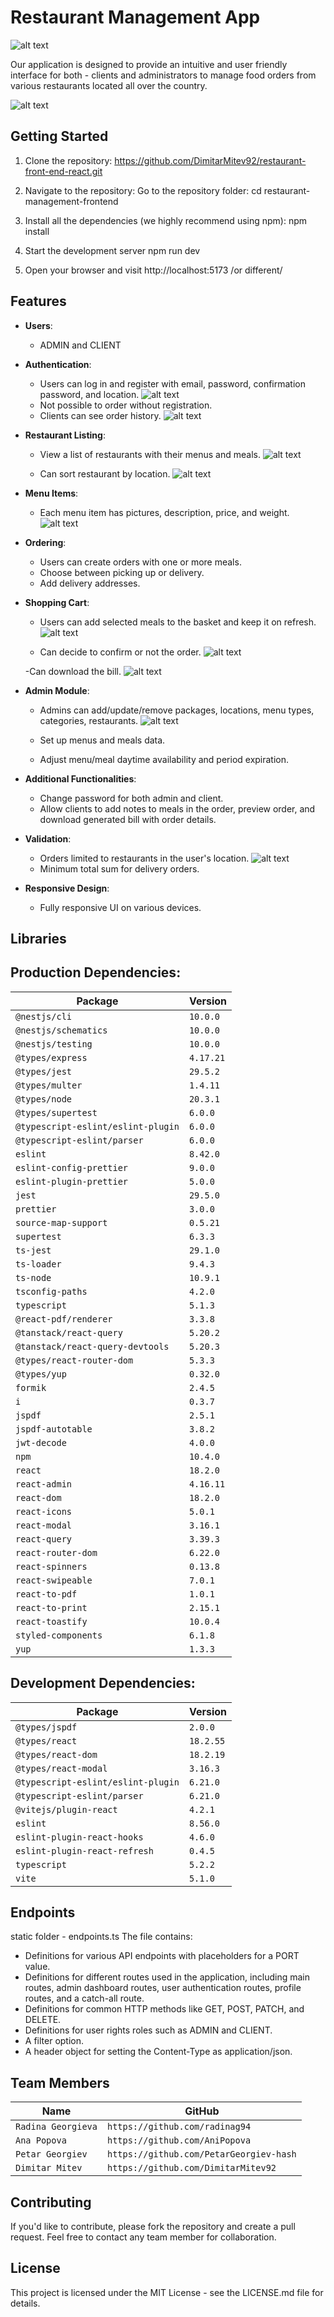 # Restaurant Management App
![alt text](src/assets/FoodFlyLogo.png)

Our application is designed to provide an intuitive and user friendly interface for both - clients and administrators to manage food orders from various restaurants located all over the country.

![alt text](src/assets/LandingPage.png)

## Getting Started
 
1. Clone the repository:
   https://github.com/DimitarMitev92/restaurant-front-end-react.git
 
2. Navigate to the repository:
   Go to the repository folder: cd restaurant-management-frontend
 
3. Install all the dependencies (we highly recommend using npm):
   npm install
 
4. Start the development server
   npm run dev
 
5. Open your browser and visit http://localhost:5173 /or different/
 
## Features
- **Users**:
  - ADMIN and CLIENT

- **Authentication**:
  - Users can log in and register with email, password, confirmation password, and location.
  ![alt text](src/assets/SignUp.png)
  - Not possible to order without registration.
  - Clients can see order history.
  ![alt text](src/assets/ClientProfileOrderHistory.png)

- **Restaurant Listing**:
  - View a list of restaurants with their menus and meals.
  ![alt text](src/assets/MostPopularRestaurants.png)

  - Can sort restaurant by location.
  ![alt text](src/assets/Restaurants.png)

- **Menu Items**:
  - Each menu item has pictures, description, price, and weight.
  ![alt text](src/assets/RestaurantMenus&Meals.png)

- **Ordering**:
  - Users can create orders with one or more meals.
  - Choose between picking up or delivery.
  - Add delivery addresses.

- **Shopping Cart**:
  - Users can add selected meals to the basket and keep it on refresh.
  ![alt text](src/assets/ShoppingCart.png)

  - Can decide to confirm or not the order.
  ![alt text](src/assets/ConfirmOrder.png)

  -Can download the bill.
  ![alt text](src/assets/BillForTheOrder.png)

- **Admin Module**:
  - Admins can add/update/remove packages, locations, menu types, categories, restaurants.
  ![alt text](src/assets/AdminDashboard.png)

  - Set up menus and meals data.
  - Adjust menu/meal daytime availability and period expiration.

- **Additional Functionalities**:
  - Change password for both admin and client.
  - Allow clients to add notes to meals in the order, preview order, and download generated bill with order details.

- **Validation**:
  - Orders limited to restaurants in the user's location.
  ![alt text](src/assets/RestaurantsByLocation.png)
  - Minimum total sum for delivery orders.

- **Responsive Design**:
  - Fully responsive UI on various devices.

## Libraries
## Production Dependencies:
| Package                             | Version    |
|-------------------------------------|------------|
| `@nestjs/cli`                       | `10.0.0`   |
| `@nestjs/schematics`                | `10.0.0`   |
| `@nestjs/testing`                   | `10.0.0`   |
| `@types/express`                    | `4.17.21`  |
| `@types/jest`                       | `29.5.2`   |
| `@types/multer`                     | `1.4.11`   |
| `@types/node`                       | `20.3.1`   |
| `@types/supertest`                  | `6.0.0`    |
| `@typescript-eslint/eslint-plugin`  | `6.0.0`    |
| `@typescript-eslint/parser`         | `6.0.0`    |
| `eslint`                            | `8.42.0`   |
| `eslint-config-prettier`            | `9.0.0`    |
| `eslint-plugin-prettier`            | `5.0.0`    |
| `jest`                              | `29.5.0`   |
| `prettier`                          | `3.0.0`    |
| `source-map-support`                | `0.5.21`   |
| `supertest`                         | `6.3.3`    |
| `ts-jest`                           | `29.1.0`   |
| `ts-loader`                         | `9.4.3`    |
| `ts-node`                           | `10.9.1`   |
| `tsconfig-paths`                    | `4.2.0`    |
| `typescript`                        | `5.1.3`    |
| `@react-pdf/renderer`               | `3.3.8`    |
| `@tanstack/react-query`             | `5.20.2`   |
| `@tanstack/react-query-devtools`    | `5.20.3`   |
| `@types/react-router-dom`           | `5.3.3`    |
| `@types/yup`                        | `0.32.0`   |
| `formik`                            | `2.4.5`    |
| `i`                                 | `0.3.7`    |
| `jspdf`                             | `2.5.1`    |
| `jspdf-autotable`                   | `3.8.2`    |
| `jwt-decode`                        | `4.0.0`    |
| `npm`                               | `10.4.0`   |
| `react`                             | `18.2.0`   |
| `react-admin`                       | `4.16.11`  |
| `react-dom`                         | `18.2.0`   |
| `react-icons`                       | `5.0.1`    |
| `react-modal`                       | `3.16.1`   |
| `react-query`                       | `3.39.3`   |
| `react-router-dom`                  | `6.22.0`   |
| `react-spinners`                    | `0.13.8`   |
| `react-swipeable`                   | `7.0.1`    |
| `react-to-pdf`                      | `1.0.1`    |
| `react-to-print`                    | `2.15.1`   |
| `react-toastify`                    | `10.0.4`   |
| `styled-components`                 | `6.1.8`    |
| `yup`                               | `1.3.3`    |
 
## Development Dependencies:
| Package                           | Version   |
|-----------------------------------|-----------|
| `@types/jspdf`                    | `2.0.0`   |
| `@types/react`                    | `18.2.55` |
| `@types/react-dom`                | `18.2.19` |
| `@types/react-modal`              | `3.16.3`  |
| `@typescript-eslint/eslint-plugin`| `6.21.0`  |
| `@typescript-eslint/parser`       | `6.21.0`  |
| `@vitejs/plugin-react`            | `4.2.1`   |
| `eslint`                          | `8.56.0`  |
| `eslint-plugin-react-hooks`       | `4.6.0`   |
| `eslint-plugin-react-refresh`     | `0.4.5`   |
| `typescript`                      | `5.2.2`   |
| `vite`                            | `5.1.0`   |
 
## Endpoints
static folder - endpoints.ts
The file contains:
- Definitions for various API endpoints with placeholders for a PORT value.
- Definitions for different routes used in the application, including main routes, admin dashboard routes, user authentication routes, profile routes, and a catch-all route.
- Definitions for common HTTP methods like GET, POST, PATCH, and DELETE.
- Definitions for user rights roles such as ADMIN and CLIENT.
- A filter option.
- A header object for setting the Content-Type as application/json.


## Team Members
| Name              | GitHub                                 |
|-------------------|----------------------------------------|
| `Radina Georgieva`| `https://github.com/radinag94`         |
| `Ana Popova`      | `https://github.com/AniPopova`         |
| `Petar Georgiev`  | `https://github.com/PetarGeorgiev-hash`|
| `Dimitar Mitev`   | `https://github.com/DimitarMitev92`    |
 
## Contributing
If you'd like to contribute, please fork the repository and create a pull request. Feel free to contact any team member for collaboration.


## License
This project is licensed under the MIT License - see the LICENSE.md file for details.

